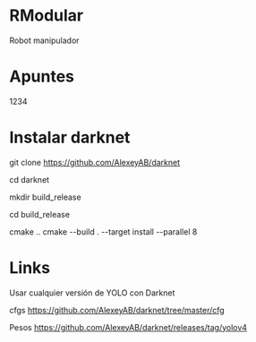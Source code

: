 # RModular
Robot manipulador

# Apuntes
1234

# Instalar darknet

git clone https://github.com/AlexeyAB/darknet

cd darknet

mkdir build_release

cd build_release

cmake ..
cmake --build . --target install --parallel 8

# Links
Usar cualquier versión de YOLO con Darknet

cfgs
https://github.com/AlexeyAB/darknet/tree/master/cfg

Pesos
https://github.com/AlexeyAB/darknet/releases/tag/yolov4



